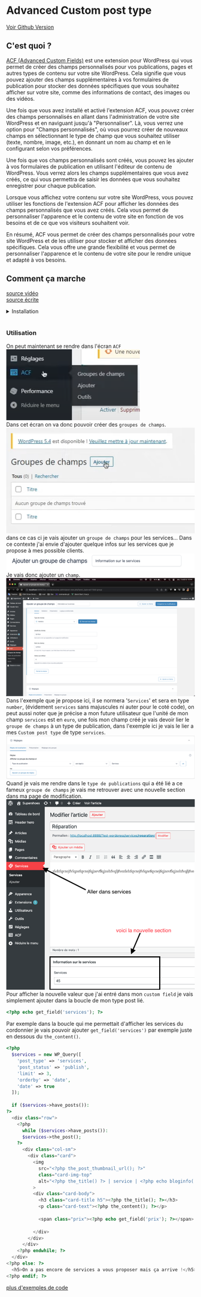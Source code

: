 # Advanced Custom post type

[Voir Github Version](https://github.com/Poulycroc/lessons-isfsc/blob/master/courses/10__advanced_custom_post_type.md)<br>

## C'est quoi ?

[ACF (Advanced Custom Fields)](https://www.advancedcustomfields.com/) est une extension pour WordPress qui vous permet de créer des champs personnalisés pour vos publications, pages et autres types de contenu sur votre site WordPress. Cela signifie que vous pouvez ajouter des champs supplémentaires à vos formulaires de publication pour stocker des données spécifiques que vous souhaitez afficher sur votre site, comme des informations de contact, des images ou des vidéos.

Une fois que vous avez installé et activé l'extension ACF, vous pouvez créer des champs personnalisés en allant dans l'administration de votre site WordPress et en naviguant jusqu'à "Personnaliser". Là, vous verrez une option pour "Champs personnalisés", où vous pourrez créer de nouveaux champs en sélectionnant le type de champ que vous souhaitez utiliser (texte, nombre, image, etc.), en donnant un nom au champ et en le configurant selon vos préférences.

Une fois que vos champs personnalisés sont créés, vous pouvez les ajouter à vos formulaires de publication en utilisant l'éditeur de contenu de WordPress. Vous verrez alors les champs supplémentaires que vous avez créés, ce qui vous permettra de saisir les données que vous souhaitez enregistrer pour chaque publication.

Lorsque vous affichez votre contenu sur votre site WordPress, vous pouvez utiliser les fonctions de l'extension ACF pour afficher les données des champs personnalisés que vous avez créés. Cela vous permet de personnaliser l'apparence et le contenu de votre site en fonction de vos besoins et de ce que vos visiteurs souhaitent voir.

En résumé, ACF vous permet de créer des champs personnalisés pour votre site WordPress et de les utiliser pour stocker et afficher des données spécifiques. Cela vous offre une grande flexibilité et vous permet de personnaliser l'apparence et le contenu de votre site pour le rendre unique et adapté à vos besoins.

## Comment ça marche

[source vidéo](https://www.youtube.com/watch?v=rMYMmW6jjDg&t=271s)<br>
[source écrite](https://kinsta.com/fr/blog/advanced-custom-fields/)

<details>
<summary>Installation</summary>

<details>
<summary>Via extention (attention cette méthode ne semble plus fonctionner aujourd'hui)</summary>

1. On se rend comme toujours (quand on veut installer un 'plugin' ou un 'extention') dans `extentions`.<br>
   <img src=".screenshots/Screenshot 2022-12-08 at 10.22.18.png" alt="installer une extention ACF">
2. On se rend dans la section Ajouter.<br>
   <img src=".screenshots/Screenshot 2022-12-08 at 10.22.27.png" alt="installer une extention ACF">
3. On cherche l'extention `ACF`.<br><img src=".screenshots/Screenshot 2022-12-08 at 10.22.34.png" alt="installer une extention ACF">
4. Une fois trouvé on clique sur "Installer".<br>
   <img src=".screenshots/Screenshot 2022-12-08 at 10.22.51.png" alt="lancer l'installation ACF">
5. On active le `plugin`.<br>
   <img src=".screenshots/Screenshot 2022-12-08 at 10.22.59.png" alt="activer extention ACF">

</details>

<details>
<summary>Nouvellle version de ACF</summary>

1. Se rendre sur le site [ACF](https://www.advancedcustomfields.com/resources/installation/) et télécharger la version gratuite.<br>
2. Se rendre dans `extentions`.<br>
3. Se rendre dans la section `Ajouter`.<br>
4. Cliquer sur `Téléverser une extension`.<br>
5. Choisir le fichier téléchargé.<br>
6. Cliquer sur `Installer maintenant`.<br>
7. Activer l'extension.<br>

</details>

</details>
<br>

### Utilisation

On peut maintenant se rendre dans l'écran `ACF`<br>
<img src=".screenshots/Screenshot 2022-12-08 at 10.23.11.png" alt="se rendre dans l'écran ACF"><br>
Dans cet écran on va donc pouvoir créer des `groupes de champs`.<br>
<img src=".screenshots/Screenshot 2022-12-08 at 10.23.52.png" alt="se rendre dans l'écran ACF"><br>
dans ce cas ci je vais ajouter un `groupe de champs` pour les services... Dans ce contexte j'ai envie d'ajouter quelque infos sur les services que je propose à mes possible clients.<br>
<img src=".screenshots/Ajouter gdc.png"><br>
Je vais donc ajouter un `champ`.<br>
<img src=".screenshots/exemple remplissage.png" alt="de mon champ"><br>
Dans l'exemple que je propose ici, il se normera '`Services`' et sera en type `number`, (évidement `services` sans majuscules ni auter pour le coté code), on peut aussi noter que je précise a mon future utilisateur que l'unité de mon champ `services` est en `euro`, une fois mon champ créé je vais devoir lier le `groupe de champs` à un type de publication, dans l'exemple ici je vais le lier a mes `Custom post type` de type `services`.<br><img src=".screenshots/reglage.png" alt="j'ajoute mon groupe de champs avec un type de publication"><br>Quand je vais me rendre dans le `type de publications` qui a été lié a ce fameux `groupe de champs` je vais me retrouver avec une nouvelle section dans ma page de modification.<br><img src=".screenshots/champs.png" alt="le champs"><br>Pour afficher la nouvelle valeur que j'ai entré dans mon `custom field` je vais simplement ajouter dans la boucle de mon type post lié.

```php
<?php echo get_field('services'); ?>
```

Par exemple dans la boucle qui me permettait d'afficher les services du cordonnier je vais pouvoir ajouter `get_field('services')` par exemple juste en dessous du `the_content()`.

```php
<?php
  $services = new WP_Query([
    'post_type' => 'services',
    'post_status' => 'publish',
    'limit' => 3,
    'orderby' => 'date',
    'date' => true
  ]);

  if ($services->have_posts()):
?>
  <div class="row">
    <?php
      while ($services->have_posts()):
      $services->the_post();
    ?>
      <div class="col-sm">
        <div class="card">
          <img
            src="<?php the_post_thumbnail_url(); ?>"
            class="card-img-top"
            alt="<?php the_title() ?> | service | <?php echo bloginfo('name'); ?>"
          >
          <div class="card-body">
            <h3 class="card-title h5"><?php the_title(); ?></h3>
            <p class="card-text"><?php the_content(); ?></p>

            <span class="prix"><?php echo get_field('prix'); ?></span>

          </div>
        </div>
      </div>
    <?php endwhile; ?>
  </div>
<?php else: ?>
  <h5>On a pas encore de services a vous proposer mais ça arrive !</h5>
<?php endif; ?>
```

[plus d'exemples de code](https://www.advancedcustomfields.com/resources/code-examples/)

